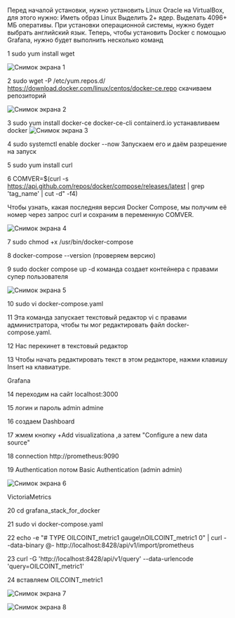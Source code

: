 Перед началой установки, нужно установить Linux Oracle на VirtualBox, для этого нужно:  Иметь образ Linux Выделить 2+ ядер. Выделать 4096+ МБ оперативы. При установки операционной системы, нужно будет выбрать английский язык. 
Теперь, чтобы установить Docker с помощью Grafana, нужно будет выполнить несколько команд

1 sudo yum install wget

![Снимок экрана 1](https://github.com/user-attachments/assets/d18d1b0c-d2aa-45ed-bbe3-8bd7bcd32200)


                                                                                                                                                                                                                                            
2 sudo wget -P /etc/yum.repos.d/ https://download.docker.com/linux/centos/docker-ce.repo
скачиваем репозиторий

![Снимок экрана 2](https://github.com/user-attachments/assets/0e5103f2-664d-4bee-ae98-f8e156b0e9e5)


3 sudo yum install docker-ce docker-ce-cli containerd.io
устанавливаем  docker
![Снимок экрана 3](https://github.com/user-attachments/assets/aff48d62-a301-48b6-ab9f-367f820e6658)


4 sudo systemctl enable docker --now
 Запускаем его и даём разрешение на запуск

5 sudo yum install curl

6 COMVER=$(curl -s https://api.github.com/repos/docker/compose/releases/latest | grep 'tag_name' | cut -d\" -f4)

 Чтобы узнать, какая последняя версия Docker Compose, мы получим её номер через запрос curl и сохраним в переменную COMVER.

 ![Снимок экрана 4](https://github.com/user-attachments/assets/7cbe2893-7e06-4e59-b0b2-8a61b276041a)



 7 sudo chmod +x /usr/bin/docker-compose

8 docker-compose --version (проверяем версию)

9 sudo docker compose up -d команда создает контейнера с правами супер пользователя



![Снимок экрана 5](https://github.com/user-attachments/assets/b5c6a362-18a3-4f41-b812-ddbc209fc899)


10 sudo vi docker-compose.yaml

11 Эта команда запускает текстовый редактор vi с правами администратора, чтобы ты мог редактировать файл docker-compose.yaml.

12 Нас перекинет в текстовый редактор

13 Чтобы начать редактировать текст в этом редакторе, нажми клавишу Insert на клавиатуре.

Grafana

14 переходим на сайт localhost:3000

15 логин и пароль admin admine

16 создаем Dashboard

17 жмем кнопку +Add visualizationа ,а затем "Configure a new data source"

18 connection http://prometheus:9090

19 Authentication потом Basic Authentication (admin admin)

![Снимок экрана 6](https://github.com/user-attachments/assets/b2870796-23b4-472a-aa1a-6cce6db18782)


VictoriaMetrics

20 cd grafana_stack_for_docker

21 sudo vi docker-compose.yaml

22 echo -e "# TYPE OILCOINT_metric1 gauge\nOILCOINT_metric1 0" | curl --data-binary @- http://localhost:8428/api/v1/import/prometheus

23 curl -G 'http://localhost:8428/api/v1/query' --data-urlencode 'query=OILCOINT_metric1'

24 вставляем OILCOINT_metric1

![Снимок экрана 7](https://github.com/user-attachments/assets/46066831-b250-44f1-a992-067b77c51898)


![Снимок экрана 8](https://github.com/user-attachments/assets/429e40ca-ef11-4cd2-a935-d0a7a4e7afb5)




